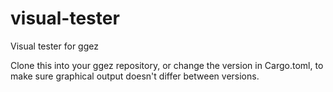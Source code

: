# visual-tester
Visual tester for ggez

Clone this into your ggez repository, or change the version in Cargo.toml, to make sure graphical output doesn't differ between versions.
